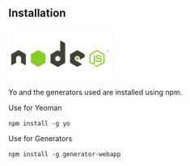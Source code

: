 ##  Installation

<img src="../resources/nodejs.png" alt="nodejs" style="width: 40%;"/>

Yo and the generators used are installed using npm.

Use for Yeoman

    npm install -g yo

Use for Generators

    npm install -g generator-webapp
